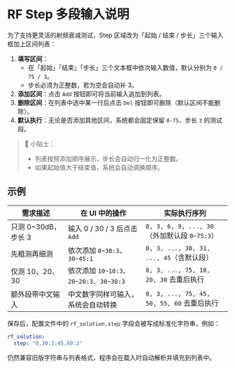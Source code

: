 # RF Step 多段输入说明

为了支持更灵活的射频衰减测试，Step 区域改为「起始 / 结束 / 步长」三个输入框加上区间列表：

1. **填写区间**：
   - 在「起始」「结束」「步长」三个文本框中依次输入数值，默认分别为 `0 / 75 / 3`。
   - 步长必须为正整数，若为空会自动补 3。
2. **添加区间**：点击 `Add` 按钮即可将当前输入追加到列表。
3. **删除区间**：在列表中选中某一行后点击 `Del` 按钮即可删除（默认区间不能删除）。
4. **默认执行**：无论是否添加其他区间，系统都会固定保留 `0-75`、步长 `3` 的测试段。

> 📌 小贴士：
> - 列表按照添加顺序展示，步长会自动归一化为正整数。
> - 如果起始值大于结束值，系统会自动调换顺序。

## 示例

| 需求描述 | 在 UI 中的操作 | 实际执行序列 |
| --- | --- | --- |
| 只测 0~30dB，步长 3 | 输入 0 / 30 / 3 后点击 `Add` | `0, 3, 6, 9, ..., 30`（外加默认段 `0~75:3`）|
| 先粗测再细测 | 依次添加 `0~30:3`、`30~45:1` | `0, 3, ..., 30, 31, ..., 45`（含默认段）|
| 仅测 10、20、30 | 依次添加 `10~10:3`、`20~20:3`、`30~30:3` | `0, 3, ..., 75, 10, 20, 30` 去重后执行 |
| 额外段带中文输入 | 中文数字同样可输入，系统会自动转换 | `0, 3, ..., 75, 45, 50, 55, 60` 去重后执行 |

保存后，配置文件中的 `rf_solution.step` 字段会被写成标准化字符串，例如：

```yaml
rf_solution:
  step: "0,30:3;45,60:2"
```

仍然兼容旧版字符串与列表格式，程序会在载入时自动解析并填充到列表中。
